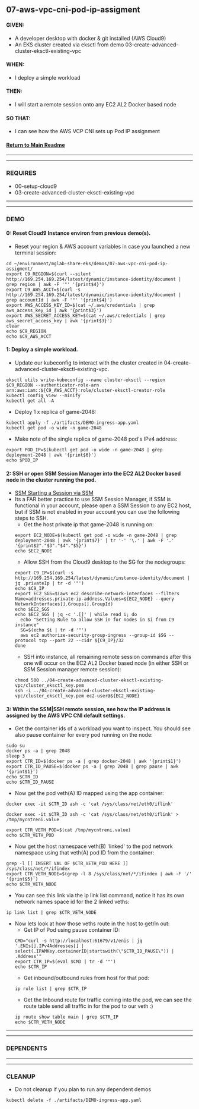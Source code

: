 ## 07-aws-vpc-cni-pod-ip-assigment
#### GIVEN:
  - A developer desktop with docker & git installed (AWS Cloud9)
  - An EKS cluster created via eksctl from demo 03-create-advanced-cluster-eksctl-existing-vpc

#### WHEN:
  - I deploy a simple workload

#### THEN:
  - I will start a remote session onto any EC2 AL2 Docker based node

#### SO THAT:
  - I can see how the AWS VCP CNI sets up Pod IP assignment

#### [Return to Main Readme](https://github.com/virtmerlin/mglab-share-eks#demos)

---------------------------------------------------------------
---------------------------------------------------------------
### REQUIRES
- 00-setup-cloud9
- 03-create-advanced-cluster-eksctl-existing-vpc

---------------------------------------------------------------
---------------------------------------------------------------
### DEMO

#### 0: Reset Cloud9 Instance environ from previous demo(s).
- Reset your region & AWS account variables in case you launched a new terminal session:
```
cd ~/environment/mglab-share-eks/demos/07-aws-vpc-cni-pod-ip-assigment/
export C9_REGION=$(curl --silent http://169.254.169.254/latest/dynamic/instance-identity/document |  grep region | awk -F '"' '{print$4}')
export C9_AWS_ACCT=$(curl -s http://169.254.169.254/latest/dynamic/instance-identity/document | grep accountId | awk -F '"' '{print$4}')
export AWS_ACCESS_KEY_ID=$(cat ~/.aws/credentials | grep aws_access_key_id | awk '{print$3}')
export AWS_SECRET_ACCESS_KEY=$(cat ~/.aws/credentials | grep aws_secret_access_key | awk '{print$3}')
clear
echo $C9_REGION
echo $C9_AWS_ACCT
```

#### 1: Deploy a simple workload.
- Update our kubeconfig to interact with the cluster created in 04-create-advanced-cluster-eksctl-existing-vpc.
```
eksctl utils write-kubeconfig --name cluster-eksctl --region $C9_REGION --authenticator-role-arn arn:aws:iam::${C9_AWS_ACCT}:role/cluster-eksctl-creator-role
kubectl config view --minify
kubectl get all -A
```
- Deploy 1 x replica of game-2048:
```
kubectl apply -f ./artifacts/DEMO-ingress-app.yaml
kubectl get pod -o wide -n game-2048
```
- Make note of the single replica of game-2048 pod's IPv4 address:
```
export POD_IP=$(kubectl get pod -o wide -n game-2048 | grep deployment-2048 | awk '{print$6}')
echo $POD_IP
```
#### 2: SSH or open SSM Session Manager into the EC2 AL2 Docker based node in the cluster running the pod.
- [SSM Starting a Session via SSM](https://docs.aws.amazon.com/systems-manager/latest/userguide/session-manager-working-with-sessions-start.html)
- Its a FAR better practice to use SSM Session Manager, if SSM is functional in your account, please open a SSM Session to any EC2 host, but if SSM is not enabled in your account you can use the following steps to SSH.
  - Get the host private ip that game-2048 is running on:
  ```
  export EC2_NODE=$(kubectl get pod -o wide -n game-2048 | grep deployment-2048 | awk '{print$7}' | tr '-' '\.' | awk -F '.' '{print$2"."$3"."$4"."$5}')
  echo $EC2_NODE
  ```
  - Allow SSH from the Cloud9 desktop to the SG for the nodegroups:
  ```
  export C9_IP=$(curl -s http://169.254.169.254/latest/dynamic/instance-identity/document | jq .privateIp | tr -d '"')
  echo $C9_IP
  export EC2_SGS=$(aws ec2 describe-network-interfaces --filters Name=addresses.private-ip-address,Values=${EC2_NODE} --query NetworkInterfaces[].Groups[].GroupId)
  echo $EC2_SGS
  echo $EC2_SGS | jq -c '.[]' | while read i; do
    echo "Setting Rule to allow SSH in for nodes in $i from C9 instance"
    SG=$(echo $i | tr -d '"')
    aws ec2 authorize-security-group-ingress --group-id $SG --protocol tcp --port 22 --cidr ${C9_IP}/32
  done
  ```
  - SSH into instance, all remaining remote session commands after this one will occur on the EC2 AL2 Docker based node (in either SSH or SSM Session manager remote session):
  ```
  chmod 500 ../04-create-advanced-cluster-eksctl-existing-vpc/cluster_eksctl_key.pem
  ssh -i ../04-create-advanced-cluster-eksctl-existing-vpc/cluster_eksctl_key.pem ec2-user@${EC2_NODE}
  ```

#### 3: Within the SSM|SSH remote session, see how the IP address is assigned by the AWS VPC CNI default settings.
- Get the container ids of a workload you want to inspect.  You should see also pause container for every pod running on the node:
```
sudo su
docker ps -a | grep 2048
sleep 3
export CTR_ID=$(docker ps -a | grep docker-2048 | awk '{print$1}')
export CTR_ID_PAUSE=$(docker ps -a | grep 2048 | grep pause | awk '{print$1}')
echo $CTR_ID
echo $CTR_ID_PAUSE
```
- Now get the pod veth(A) ID mapped using the app container:
```
docker exec -it $CTR_ID ash -c 'cat /sys/class/net/eth0/iflink'
```
```
docker exec -it $CTR_ID ash -c 'cat /sys/class/net/eth0/iflink' > /tmp/mycntreni.value
```
```
export CTR_VETH_POD=$(cat /tmp/mycntreni.value)
echo $CTR_VETH_POD
```
- Now get the host namespace veth(B) 'linked' to the pod network namespace using that veth(A) pod ID from the container:
```
grep -l [[ INSERT VAL OF $CTR_VETH_POD HERE ]] /sys/class/net/*/ifindex
export CTR_VETH_NODE=$(grep -l 8 /sys/class/net/*/ifindex | awk -F '/' '{print$5}')
echo $CTR_VETH_NODE
```
- You can see this link via the ip link list command, notice it has its own network names space id for the 2 linked veths:
```
ip link list | grep $CTR_VETH_NODE
```
- Now lets look at how those veths route in the host to get/in out:
  - Get IP of Pod using pause container ID:
  ```
  CMD="curl -s http://localhost:61679/v1/enis | jq '.ENIs[].IPv4Addresses[] | select(.IPAMKey.containerID|startswith(\"$CTR_ID_PAUSE\")) | .Address'"
  export CTR_IP=$(eval $CMD | tr -d '"')
  echo $CTR_IP
  ```
  - Get inbound/outbound rules from host for that pod:
  ```
  ip rule list | grep $CTR_IP
  ```
  - Get the Inbound route for traffic coming into the pod, we can see the route table send all traffic in for the pod to our veth :)
  ```
  ip route show table main | grep $CTR_IP
  echo $CTR_VETH_NODE
  ```
---------------------------------------------------------------
---------------------------------------------------------------
### DEPENDENTS

---------------------------------------------------------------
---------------------------------------------------------------
### CLEANUP
- Do not cleanup if you plan to run any dependent demos
```
kubectl delete -f ./artifacts/DEMO-ingress-app.yaml
```
